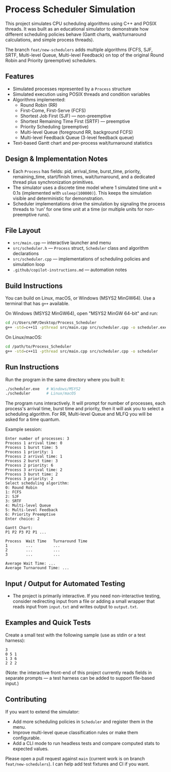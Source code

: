 
# Process Scheduler Simulation

This project simulates CPU scheduling algorithms using C++ and POSIX threads. It was built as an educational simulator to demonstrate how different scheduling policies behave (Gantt charts, wait/turnaround calculations, and simple process threads).

The branch `feat/new-schedulers` adds multiple algorithms (FCFS, SJF, SRTF, Multi-level Queue, Multi-level Feedback) on top of the original Round Robin and Priority (preemptive) schedulers.

## Features

- Simulated processes represented by a `Process` structure
- Simulated execution using POSIX threads and condition variables
- Algorithms implemented:
	- Round Robin (RR)
	- First-Come, First-Serve (FCFS)
	- Shortest Job First (SJF) — non-preemptive
	- Shortest Remaining Time First (SRTF) — preemptive
	- Priority Scheduling (preemptive)
	- Multi-level Queue (foreground RR, background FCFS)
	- Multi-level Feedback Queue (3-level feedback queue)
- Text-based Gantt chart and per-process wait/turnaround statistics

## Design & Implementation Notes

- Each `Process` has fields: pid, arrival_time, burst_time, priority, remaining_time, start/finish times, wait/turnaround, and a dedicated thread plus synchronization primitives.
- The simulator uses a discrete time model where 1 simulated time unit ≈ 0.1s (implemented with `usleep(100000)`). This keeps the simulation visible and deterministic for demonstration.
- Scheduler implementations drive the simulation by signaling the process threads to 'run' for one time unit at a time (or multiple units for non-preemptive runs).

## File Layout

- `src/main.cpp` — interactive launcher and menu
- `src/scheduler.h` — `Process` struct, `Scheduler` class and algorithm declarations
- `src/scheduler.cpp` — implementations of scheduling policies and simulation loop
- `.github/copilot-instructions.md` — automation notes

## Build Instructions

You can build on Linux, macOS, or Windows (MSYS2 MinGW64). Use a terminal that has `g++` available.

On Windows (MSYS2 MinGW64), open "MSYS2 MinGW 64-bit" and run:

```bash
cd /c/Users/HP/Desktop/Process_Scheduler
g++ -std=c++11 -pthread src/main.cpp src/scheduler.cpp -o scheduler.exe
```

On Linux/macOS:

```bash
cd /path/to/Process_Scheduler
g++ -std=c++11 -pthread src/main.cpp src/scheduler.cpp -o scheduler
```

## Run Instructions

Run the program in the same directory where you built it:

```bash
./scheduler.exe   # Windows/MSYS2
./scheduler       # Linux/macOS
```

The program runs interactively. It will prompt for number of processes, each process's arrival time, burst time and priority, then it will ask you to select a scheduling algorithm. For RR, Multi-level Queue and MLFQ you will be asked for a time quantum.

Example session:

```
Enter number of processes: 3
Process 1 arrival time: 0
Process 1 burst time: 5
Process 1 priority: 1
Process 2 arrival time: 1
Process 2 burst time: 3
Process 2 priority: 6
Process 3 arrival time: 2
Process 3 burst time: 2
Process 3 priority: 2
Select scheduling algorithm:
0: Round Robin
1: FCFS
2: SJF
3: SRTF
4: Multi-level Queue
5: Multi-level Feedback
6: Priority Preemptive
Enter choice: 2

Gantt Chart:
P1 P2 P3 P2 P1 ...

Process  Wait Time   Turnaround Time
1        ...         ...
2        ...         ...
3        ...         ...

Average Wait Time: ...
Average Turnaround Time: ...
```

## Input / Output for Automated Testing

- The project is primarily interactive. If you need non-interactive testing, consider redirecting input from a file or adding a small wrapper that reads input from `input.txt` and writes output to `output.txt`.

## Examples and Quick Tests

Create a small test with the following sample (use as stdin or a test harness):

```
3
0 5 1
1 3 6
2 2 2
```

(Note: the interactive front-end of this project currently reads fields in separate prompts — a test harness can be added to support file-based input.)

## Contributing

If you want to extend the simulator:

- Add more scheduling policies in `Scheduler` and register them in the menu.
- Improve multi-level queue classification rules or make them configurable.
- Add a CLI mode to run headless tests and compare computed stats to expected values.

Please open a pull request against `main` (current work is on branch `feat/new-schedulers`). I can help add test fixtures and CI if you want.
